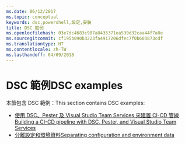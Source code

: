 ```yaml
---
ms.date: 06/12/2017
ms.topic: conceptual
keywords: dsc,powershell,設定,安裝
title: DSC 範例
ms.openlocfilehash: 03e7dc4683c987a8435371ea539d32caa44f7a8e
ms.sourcegitcommit: cf195b090b3223fa4917206dfec7f0b603873cdf
ms.translationtype: HT
ms.contentlocale: zh-TW
ms.lasthandoff: 04/09/2018
---
```

# <a name="dsc-examples"></a><span data-ttu-id="6c3a6-103">DSC 範例</span><span class="sxs-lookup"><span data-stu-id="6c3a6-103">DSC examples</span></span>

<span data-ttu-id="6c3a6-104">本節包含 DSC 範例：</span><span class="sxs-lookup"><span data-stu-id="6c3a6-104">This section contains DSC examples:</span></span>

- [<span data-ttu-id="6c3a6-105">使用 DSC、Pester 及 Visual Studio Team Services 來建置 CI-CD 管線</span><span class="sxs-lookup"><span data-stu-id="6c3a6-105">Building a CI-CD pipeline with DSC, Pester, and Visual Studio Team Services</span></span>](dscCiCd.md)
- [<span data-ttu-id="6c3a6-106">分離設定和環境資料</span><span class="sxs-lookup"><span data-stu-id="6c3a6-106">Separating configuration and environment data</span></span>](separatingEnvData.md)